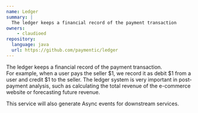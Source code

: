 ```yaml
---
name: Ledger
summary: |
  The ledger keeps a financial record of the payment transaction
owners:
    - claudioed
repository:
  language: java
  url: https://github.com/paymentic/ledger
---
```


The ledger keeps a financial record of the payment transaction.   
For example, when a user pays the seller $1, we record it as debit $1 from a user and credit $1 to the seller. The ledger system is very important in post-payment analysis, such as calculating the total revenue of the e-commerce website or forecasting future revenue.


This service will also generate Async events for downstream services.

<NodeGraph />

<OpenAPI />

<AsyncAPI />